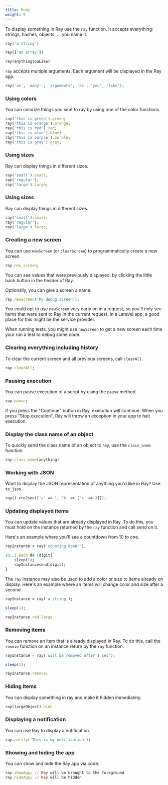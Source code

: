 ```yaml
---
title: Ruby
weight: 9
---
```


To display something in Ray use the `ray` function. It accepts everything: strings, hashes, objects, ... you name it.

```ruby
ray('a string')

ray(['an array'])

ray(anythingYouLike)
```

`ray` accepts multiple arguments. Each argument will be displayed in the Ray app.

```ruby
ray('as', 'many' , 'arguments', 'as', 'you', 'like');
```

### Using colors

You can colorize things you sent to ray by using one of the color functions.

```ruby
ray('this is green').green;
ray('this is orange').orange;
ray('this is red').red;
ray('this is blue').blue;
ray('this is purple').purple;
ray('this is gray').gray;
```

### Using sizes

Ray can display things in different sizes.

```ruby
ray('small').small;
ray('regular');
ray('large').large;
```

### Using sizes

Ray can display things in different sizes.

```ruby
ray('small').small;
ray('regular');
ray('large').large;
```

### Creating a new screen

You can use `newScreen` (or `clearScreen`) to programmatically create a new screen.

```ruby
ray.new_screen; 
```

You can see values that were previously displayed, by clicking the little back button in the header of Ray.

Optionally, you can give a screen a name:

```ruby
ray.newScreen('My debug screen');
```

You could opt to use `newScreen` very early on in a request, so you'll only see items that were sent to Ray in the
current request. In a Laravel app, a good place for this might be the service provider.

When running tests, you might use `newScreen` to get a new screen each time your run a test to debug some
code.

### Clearing everything including history

To clear the current screen and all previous screens, call `clearAll`.

```ruby
ray.clearAll; 
```

### Pausing execution

You can pause execution of a script by using the `pause` method.

```ruby
ray.pause;
```

If you press the "Continue" button in Ray, execution will continue. When you press "Stop execution", Ray will throw an
exception in your app to halt execution.

### Display the class name of an object

To quickly send the class name of an object to ray, use the `class_anem` function.

```ruby
ray.class_name(anything)
```

### Working with JSON

Want to display the JSON representation of anything you'd like in Ray? Use `to_json`..

```php
ray()->toJson(['a' => 1, 'b' => ['c' => 3]]);
```

### Updating displayed items

You can update values that are already displayed in Ray. To do this, you must hold on the instance returned by the `ray`
function and call send on it.

Here's an example where you'll see a countdown from 10 to one.

```ruby
rayInstance = ray('counting down!');

10..1.each do |digit|
    sleep(1);
    rayInstancesend(digit);
}
```

The `ray` instance may also be used to add a color or size to items already on display. Here's an example where an
items will change color and size after a second

```ruby
rayInstance = ray('a string');

sleep(1);

rayInstance.red.large
```

### Removing items

You can remove an item that is already displayed in Ray. To do this, call the `remove` function on an instance return by
the `ray` function.

```ruby
rayInstance = ray('will be removed after 1 sec');

sleep(1);

rayInstance.remove;
```

### Hiding items

You can display something in ray and make it hidden immediately.

```ruby
ray(largeObject).hide
```

### Displaying a notification

You can use Ray to display a notification.

```ruby
ray.notify('This is my notification');
```

### Showing and hiding the app

You can show and hide the Ray app via code.

```ruby
ray.showApp; // Ray will be brought to the foreground
ray.hideApp; // Ray will be hidden
```
